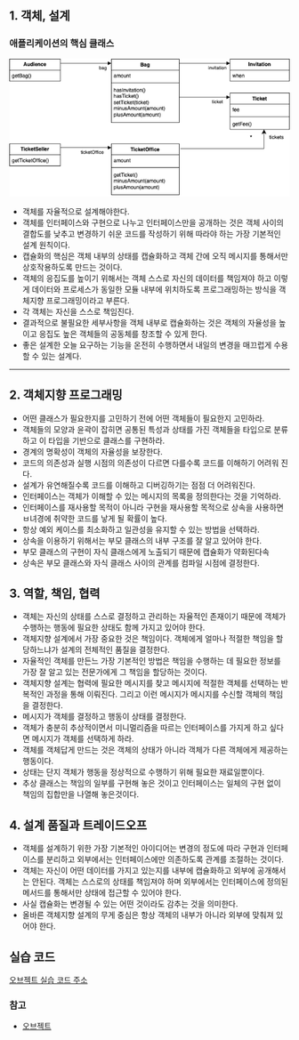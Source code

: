 ## 1. 객체, 설계

### 애플리케이션의 핵심 클래스
![그림 1.1 애플리케이션의 핵심 클래스](/books/%EC%98%A4%EB%B8%8C%EC%A0%9D%ED%8A%B8/image/Chapter1_1_%E1%84%8B%E1%85%A2%E1%84%91%E1%85%B3%E1%86%AF%E1%84%85%E1%85%B5%E1%84%8F%E1%85%A6%E1%84%8B%E1%85%B5%E1%84%89%E1%85%A7%E1%86%AB%E1%84%8B%E1%85%B4%20%E1%84%92%E1%85%A2%E1%86%A8%E1%84%89%E1%85%B5%E1%86%B7%20%E1%84%8F%E1%85%B3%E1%86%AF%E1%84%85%E1%85%A2%E1%84%89%E1%85%B3.drawio.png)

- 객체를 자율적으로 설계해야한다.
- 객체를 인터페이스와 구현으로 나누고 인터페이스만을 공개하는 것은 객체 사이의 결합도를 낮추고 변경하기 쉬운 코드를 작성하기 위해 따라야 하는 가장 기본적인 설계 원칙이다.
- 캡슐화의 핵심은 객체 내부의 상태를 캡슐화하고 객체 간에 오직 메시지를 통해서만 상호작용하도록 만드는 것이다.
- 객체의 응집도를 높이기 위해서는 객체 스스로 자신의 데이터를 책임져야 하고 이렇게 데이터와 프로세스가 동일한 모듈 내부에 위치하도록 프로그래밍하는 방식을 객체지향 프로그래밍이라고 부른다.
- 각 객체는 자신을 스스로 책임진다.
- 결과적으로 불필요한 세부사항을 객체 내부로 캡슐화하는 것은 객체의 자율성을 높이고 응집도 높은 객체들의 공동체를 창조할 수 있게 한다.
- 좋은 설계한 오늘 요구하는 기능을 온전히 수행하면서 내일의 변경을 매끄럽게 수용할 수 있는 설계다.

<hr>

## 2. 객체지향 프로그래밍
- 어떤 클래스가 필요한지를 고민하기 전에 어떤 객체들이 필요한지 고민하라.
- 객체들의 모양과 윤곽이 잡히면 공통된 특성과 상태를 가진 객체들을 타입으로 분류하고 이 타입을 기반으로 클래스를 구현하라.
- 경계의 명확성이 객체의 자율성을 보장한다.
- 코드의 의존성과 실행 시점의 의존성이 다르면 다를수록 코드를 이해하기 어려워 진다.
- 설계가 유연해질수록 코드를 이해하고 디버깅하기는 점점 더 어려워진다.
- 인터페이스는 객체가 이해할 수 있는 메시지의 목록을 정의한다는 것을 기억하라.
- 인터페이스를 재사용할 목적이 아니라 구현을 재사용할 목적으로 상속을 사용하면 ㅂ녀경에 취약한 코드를 낳게 될 확률이 높다.
- 항상 예외 케이스를 최소화하고 일관성을 유지할 수 있는 방법을 선택하라.
- 상속을 이용하기 위해서는 부모 클래스의 내부 구조를 잘 알고 있어야 한다.
- 부모 클래스의 구현이 자식 클래스에게 노출되기 때문에 캡슐화가 약화된다속
- 상속은 부모 클래스와 자식 클래스 사이의 관계를 컴파일 시점에 결정한다.

## 3. 역할, 책임, 협력
- 객체는 자신의 상태를 스스로 결정하고 관리하는 자율적인 존재이기 때문에 객체가 수행하는 행동에 필요한 상태도 함께 가지고 있어야 한다.
- 객체지향 설계에서 가장 중요한 것은 책임이다. 객체에게 얼마나 적절한 책임을 할당하느냐가 설계의 전체적인 품질을 결정한다.
- 자율적인 객체를 만든느 가장 기본적인 방법은 책임을 수행하는 데 필요한 정보를 가장 잘 알고 있는 전문가에게 그 책임을 할당하는 것이다.
- 객체지향 설계는 협력에 필요한 메시지를 찾고 메시지에 적절한 객체를 선택하는 반복적인 과정을 통해 이뤄진다. 그리고 이런 메시지가 메시지를 수신할 객체의 책임을 결정한다.
- 메시지가 객체를 결정하고 행동이 상태를 결정한다.
- 객체가 충분히 추상적이면서 미니멀리즘을 따르는 인터페이스를 가지게 하고 싶다면 메시지가 객체를 선택하게 하라.
- 객체를 객체답게 만드는 것은 객체의 상태가 아니라 객체가 다른 객체에게 제공하는 행동이다.
- 상태는 단지 객체가 행동을 정상적으로 수행하기 위해 필요한 재료일뿐이다.
- 추상 클래스는 책임의 일부를 구현해 놓은 것이고 인터페이스는 일체의 구현 없이 책임의 집합만을 나열해 놓은것이다.

## 4. 설계 품질과 트레이드오프
- 객체를 설계하기 위한 가장 기본적인 아이디어는 변경의 정도에 따라 구현과 인터페이스를 분리하고 외부에서는 인터페이스에만 의존하도록 관계를 조절하는 것이다. 
- 객체는 자신이 어떤 데이터를 가지고 있는지를 내부에 캡슐화하고 외부에 공개해서는 안된다. 객체는 스스로의 상태를 책임져야 하며 외부에서는 인터페이스에 정의된 메서드를 통해서만 상태에 접근할 수 있어야 한다.
- 사실 캡슐화는 변경될 수 있는 어떤 것이라도 감추는 것을 의미한다.
- 올바른 객체지향 설계의 무게 중심은 항상 객체의 내부가 아니라 외부에 맞춰져 있어야 한다.

## 실습 코드
[오브젝트 실습 코드 주소](https://github.com/joohyuk2074/TIL_PRACTICE_CODE/tree/master/object)

### 참고
- [오브젝트](http://www.yes24.com/Product/Goods/74219491)